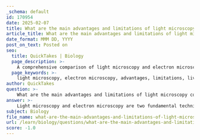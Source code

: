 ```yaml
---
_schema: default
id: 170954
date: 2025-02-07
title: What are the main advantages and limitations of light microscopy compared to electron microscopy?
article_title: What are the main advantages and limitations of light microscopy compared to electron microscopy?
date_format: MMM DD, YYYY
post_on_text: Posted on
seo:
  title: QuickTakes | Biology
  page_description: >-
    A comprehensive comparison of light microscopy and electron microscopy, highlighting their advantages and limitations, especially in relation to live cell imaging, resolution, and cost.
  page_keywords: >-
    light microscopy, electron microscopy, advantages, limitations, live cell imaging, resolution, sample preparation, cost, color imaging, photo-bleaching, depth of field, detailed imaging, 3D imaging
author: QuickTakes
question: >-
    What are the main advantages and limitations of light microscopy compared to electron microscopy?
answer: >-
    Light microscopy and electron microscopy are two fundamental techniques used in cell biology, each with distinct advantages and limitations. Here’s a detailed comparison:\n\n### Advantages of Light Microscopy:\n1. **Live Cell Imaging**: Light microscopy allows for the observation of live cells in real-time, making it ideal for studying dynamic processes such as cell division, movement, and interactions.\n2. **Ease of Use**: Light microscopes are generally easier to operate and require less specialized training compared to electron microscopes.\n3. **Sample Preparation**: The preparation of samples for light microscopy is often less complex and does not require the extensive processing needed for electron microscopy, such as dehydration and embedding.\n4. **Cost**: Light microscopes are typically less expensive to purchase and maintain than electron microscopes.\n5. **Color Imaging**: Light microscopy can utilize various staining techniques to provide color images, enhancing the visualization of different cellular components.\n\n### Limitations of Light Microscopy:\n1. **Resolution Limit**: The resolution limit of light microscopy is approximately 200 nanometers, which restricts the ability to distinguish between very small structures.\n2. **Photo-bleaching**: Prolonged exposure to light can lead to photo-bleaching of fluorescent dyes, reducing the quality of images over time.\n3. **Depth of Field**: Light microscopy has a limited depth of field, which can make it challenging to visualize structures in thick specimens.\n\n### Advantages of Electron Microscopy:\n1. **Higher Resolution**: Electron microscopy can achieve resolutions down to 1 nanometer, allowing for the visualization of much smaller structures, such as organelles and macromolecules.\n2. **Detailed Imaging**: It provides highly detailed images of the surface and internal structures of cells, which is crucial for understanding cellular architecture.\n3. **3D Imaging**: Techniques like Scanning Electron Microscopy (SEM) can produce three-dimensional images, providing more context about the spatial arrangement of structures.\n\n### Limitations of Electron Microscopy:\n1. **Sample Preparation**: The preparation for electron microscopy is complex and can alter the sample, often requiring fixation, dehydration, and embedding, which may not preserve live cell dynamics.\n2. **No Live Cell Imaging**: Electron microscopy cannot be used to observe live cells, as the electron beam and vacuum environment are detrimental to living specimens.\n3. **Cost and Complexity**: Electron microscopes are significantly more expensive and require more specialized training to operate effectively.\n\nIn summary, the choice between light microscopy and electron microscopy depends on the specific requirements of the study, such as the need for live cell imaging versus the necessity for high-resolution detail. Each technique has its unique strengths that make it suitable for different applications in cell biology.
subject: Biology
file_name: what-are-the-main-advantages-and-limitations-of-light-microscopy-compared-to-electron-microscopy.md
url: /learn/biology/questions/what-are-the-main-advantages-and-limitations-of-light-microscopy-compared-to-electron-microscopy
score: -1.0
---
```


&nbsp;